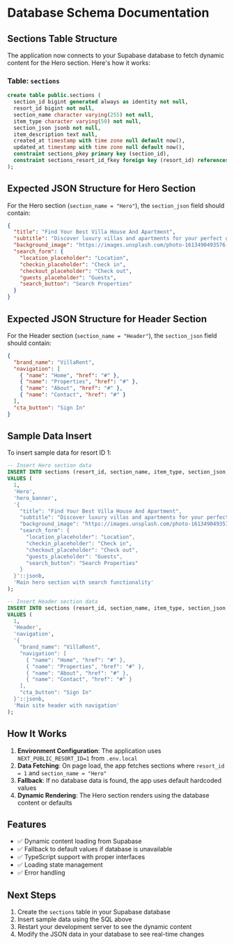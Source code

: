 # Database Schema Documentation

## Sections Table Structure

The application now connects to your Supabase database to fetch dynamic content for the Hero section. Here's how it works:

### Table: `sections`

```sql
create table public.sections (
  section_id bigint generated always as identity not null,
  resort_id bigint not null,
  section_name character varying(255) not null,
  item_type character varying(50) not null,
  section_json jsonb not null,
  item_description text null,
  created_at timestamp with time zone null default now(),
  updated_at timestamp with time zone null default now(),
  constraint sections_pkey primary key (section_id),
  constraint sections_resort_id_fkey foreign key (resort_id) references resorts (id) on delete cascade
);
```

## Expected JSON Structure for Hero Section

For the Hero section (`section_name = "Hero"`), the `section_json` field should contain:

```json
{
  "title": "Find Your Best Villa House And Apartment",
  "subtitle": "Discover luxury villas and apartments for your perfect getaway",
  "background_image": "https://images.unsplash.com/photo-1613490493576-7fde63acd811?ixlib=rb-4.0.3&auto=format&fit=crop&w=2071&q=80",
  "search_form": {
    "location_placeholder": "Location",
    "checkin_placeholder": "Check in",
    "checkout_placeholder": "Check out",
    "guests_placeholder": "Guests",
    "search_button": "Search Properties"
  }
}
```

## Expected JSON Structure for Header Section

For the Header section (`section_name = "Header"`), the `section_json` field should contain:

```json
{
  "brand_name": "VillaRent",
  "navigation": [
    { "name": "Home", "href": "#" },
    { "name": "Properties", "href": "#" },
    { "name": "About", "href": "#" },
    { "name": "Contact", "href": "#" }
  ],
  "cta_button": "Sign In"
}
```

## Sample Data Insert

To insert sample data for resort ID 1:

```sql
-- Insert Hero section data
INSERT INTO sections (resort_id, section_name, item_type, section_json, item_description) 
VALUES (
  1, 
  'Hero', 
  'hero_banner',
  '{
    "title": "Find Your Best Villa House And Apartment",
    "subtitle": "Discover luxury villas and apartments for your perfect getaway",
    "background_image": "https://images.unsplash.com/photo-1613490493576-7fde63acd811?ixlib=rb-4.0.3&auto=format&fit=crop&w=2071&q=80",
    "search_form": {
      "location_placeholder": "Location",
      "checkin_placeholder": "Check in",
      "checkout_placeholder": "Check out",
      "guests_placeholder": "Guests",
      "search_button": "Search Properties"
    }
  }'::jsonb,
  'Main hero section with search functionality'
);

-- Insert Header section data
INSERT INTO sections (resort_id, section_name, item_type, section_json, item_description) 
VALUES (
  1, 
  'Header', 
  'navigation',
  '{
    "brand_name": "VillaRent",
    "navigation": [
      { "name": "Home", "href": "#" },
      { "name": "Properties", "href": "#" },
      { "name": "About", "href": "#" },
      { "name": "Contact", "href": "#" }
    ],
    "cta_button": "Sign In"
  }'::jsonb,
  'Main site header with navigation'
);
```

## How It Works

1. **Environment Configuration**: The application uses `NEXT_PUBLIC_RESORT_ID=1` from `.env.local`
2. **Data Fetching**: On page load, the app fetches sections where `resort_id = 1` and `section_name = "Hero"`
3. **Fallback**: If no database data is found, the app uses default hardcoded values
4. **Dynamic Rendering**: The Hero section renders using the database content or defaults

## Features

- ✅ Dynamic content loading from Supabase
- ✅ Fallback to default values if database is unavailable
- ✅ TypeScript support with proper interfaces
- ✅ Loading state management
- ✅ Error handling

## Next Steps

1. Create the `sections` table in your Supabase database
2. Insert sample data using the SQL above
3. Restart your development server to see the dynamic content
4. Modify the JSON data in your database to see real-time changes